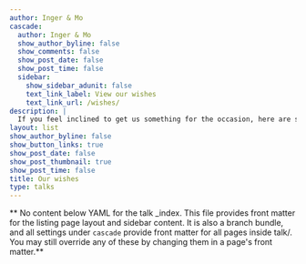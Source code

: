 ```yaml
---
author: Inger & Mo
cascade:
  author: Inger & Mo
  show_author_byline: false
  show_comments: false
  show_post_date: false
  show_post_time: false
  sidebar:
    show_sidebar_adunit: false
    text_link_label: View our wishes
    text_link_url: /wishes/
description: |
  If you feel inclined to get us something for the occasion, here are some of our wishes.
layout: list
show_author_byline: false
show_button_links: true
show_post_date: false
show_post_thumbnail: true
show_post_time: false
title: Our wishes
type: talks
---
```


** No content below YAML for the talk _index. This file provides front matter for the listing page layout and sidebar content. It is also a branch bundle, and all settings under `cascade` provide front matter for all pages inside talk/. You may still override any of these by changing them in a page's front matter.**
